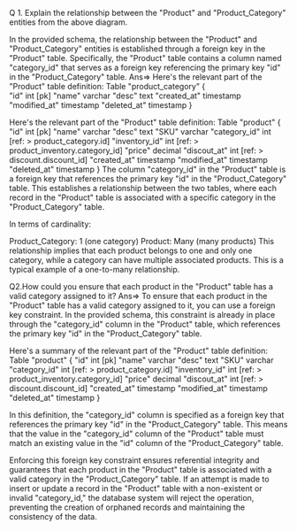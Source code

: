 Q 1. Explain the relationship between the "Product" and "Product_Category" entities from the above diagram.

In the provided schema, the relationship between the "Product" and "Product_Category" entities is established through a foreign key in the "Product" table.
Specifically, the "Product" table contains a column named "category_id" that serves as a foreign key referencing the primary key "id" in the "Product_Category" table.
Ans=>
Here's the relevant part of the "Product" table definition:
Table "product_category" {   
  "id" int [pk]
  "name" varchar
  "desc" text
  "created_at" timestamp
  "modified_at" timestamp
  "deleted_at" timestamp
}

Here's the relevant part of the "Product" table definition:
Table "product" {
  "id" int [pk]
  "name" varchar
  "desc" text
  "SKU" varchar
  "category_id" int [ref: > product_category.id]
  "inventory_id" int [ref: > product_inventory.category_id]
  "price" decimal
  "discout_at" int [ref: > discount.discount_id]
  "created_at" timestamp
  "modified_at" timestamp
  "deleted_at" timestamp
}
The column "category_id" in the "Product" table is a foreign key that references the primary key "id" in the "Product_Category" table. This establishes a relationship between the two tables,
where each record in the "Product" table is associated with a specific category in the "Product_Category" table.

In terms of cardinality:

Product_Category: 1 (one category)
Product: Many (many products)
This relationship implies that each product belongs to one and only one category, while a category can have multiple associated products. This is a typical example of a one-to-many relationship.

Q2.How could you ensure that each product in the "Product" table has a valid category assigned to it?
Ans=>
To ensure that each product in the "Product" table has a valid category assigned to it, you can use a foreign key constraint. In the provided schema, this constraint is already in place through the "category_id" column in the "Product" table, which references the primary key "id" in the "Product_Category" table.

Here's a summary of the relevant part of the "Product" table definition:
Table "product" {
  "id" int [pk]
  "name" varchar
  "desc" text
  "SKU" varchar
  "category_id" int [ref: > product_category.id]
  "inventory_id" int [ref: > product_inventory.category_id]
  "price" decimal
  "discout_at" int [ref: > discount.discount_id]
  "created_at" timestamp
  "modified_at" timestamp
  "deleted_at" timestamp
}

In this definition, the "category_id" column is specified as a foreign key that references the primary key "id" in the "Product_Category" table. This means that the value in the "category_id" column of the "Product" table must match an existing value in the "id" column of the "Product_Category" table.

Enforcing this foreign key constraint ensures referential integrity and guarantees that each product in the "Product" table is associated with a valid category in the "Product_Category" table. If an attempt is made to insert or update a record in the "Product" table with a non-existent or invalid "category_id," the database system will reject the operation, preventing the creation of orphaned records and maintaining the consistency of the data.






